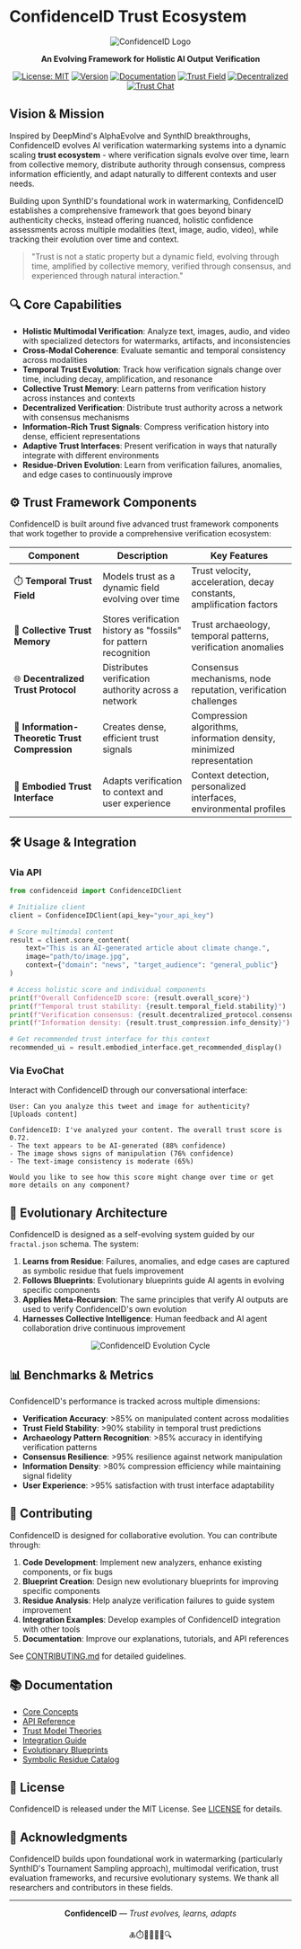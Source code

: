 # ConfidenceID Trust Ecosystem

<div align="center">
  
![ConfidenceID Logo](docs/assets/logo.png)

**An Evolving Framework for Holistic AI Output Verification**

[![License: MIT](https://img.shields.io/badge/License-MIT-blue.svg)](https://opensource.org/licenses/MIT)
[![Version](https://img.shields.io/badge/Version-3.0.0--alpha-orange.svg)](https://github.com/YourOrg/ConfidenceID/releases)
[![Documentation](https://img.shields.io/badge/Documentation-Latest-green.svg)](https://confidenceid.readthedocs.io/)
[![Trust Field](https://img.shields.io/badge/Trust%20Field-Active-brightgreen.svg)](#trust-framework-components)
[![Decentralized](https://img.shields.io/badge/Consensus-Decentralized-purple.svg)](#trust-framework-components)
[![Trust Chat](https://img.shields.io/badge/EvoChat-Available-ff69b4.svg)](https://evochat.confidenceid.dev)

</div>

## Vision & Mission

Inspired by DeepMind's AlphaEvolve and SynthID breakthroughs, ConfidenceID evolves AI verification watermarking systems into a dynamic scaling **trust ecosystem** - where verification signals evolve over time, learn from collective memory, distribute authority through consensus, compress information efficiently, and adapt naturally to different contexts and user needs.

Building upon SynthID's foundational work in watermarking, ConfidenceID establishes a comprehensive framework that goes beyond binary authenticity checks, instead offering nuanced, holistic confidence assessments across multiple modalities (text, image, audio, video), while tracking their evolution over time and context.

> "Trust is not a static property but a dynamic field, evolving through time, amplified by collective memory, verified through consensus, and experienced through natural interaction."

## 🔍 Core Capabilities

- **Holistic Multimodal Verification**: Analyze text, images, audio, and video with specialized detectors for watermarks, artifacts, and inconsistencies
- **Cross-Modal Coherence**: Evaluate semantic and temporal consistency across modalities
- **Temporal Trust Evolution**: Track how verification signals change over time, including decay, amplification, and resonance
- **Collective Trust Memory**: Learn patterns from verification history across instances and contexts
- **Decentralized Verification**: Distribute trust authority across a network with consensus mechanisms
- **Information-Rich Trust Signals**: Compress verification history into dense, efficient representations
- **Adaptive Trust Interfaces**: Present verification in ways that naturally integrate with different environments
- **Residue-Driven Evolution**: Learn from verification failures, anomalies, and edge cases to continuously improve

## ⚙️ Trust Framework Components

ConfidenceID is built around five advanced trust framework components that work together to provide a comprehensive verification ecosystem:

| Component | Description | Key Features |
|-----------|-------------|--------------|
| ⏱️ **Temporal Trust Field** | Models trust as a dynamic field evolving over time | Trust velocity, acceleration, decay constants, amplification factors |
| 📜 **Collective Trust Memory** | Stores verification history as "fossils" for pattern recognition | Trust archaeology, temporal patterns, verification anomalies |
| 🌐 **Decentralized Trust Protocol** | Distributes verification authority across a network | Consensus mechanisms, node reputation, verification challenges |
| 🧠 **Information-Theoretic Trust Compression** | Creates dense, efficient trust signals | Compression algorithms, information density, minimized representation |
| 📱 **Embodied Trust Interface** | Adapts verification to context and user experience | Context detection, personalized interfaces, environmental profiles |

## 🛠️ Usage & Integration

### Via API

```python
from confidenceid import ConfidenceIDClient

# Initialize client
client = ConfidenceIDClient(api_key="your_api_key")

# Score multimodal content
result = client.score_content(
    text="This is an AI-generated article about climate change.",
    image="path/to/image.jpg",
    context={"domain": "news", "target_audience": "general_public"}
)

# Access holistic score and individual components
print(f"Overall ConfidenceID score: {result.overall_score}")
print(f"Temporal trust stability: {result.temporal_field.stability}")
print(f"Verification consensus: {result.decentralized_protocol.consensus_score}")
print(f"Information density: {result.trust_compression.info_density}")

# Get recommended trust interface for this context
recommended_ui = result.embodied_interface.get_recommended_display()
```

### Via EvoChat

Interact with ConfidenceID through our conversational interface:

```
User: Can you analyze this tweet and image for authenticity?
[Uploads content]

ConfidenceID: I've analyzed your content. The overall trust score is 0.72.
- The text appears to be AI-generated (88% confidence)
- The image shows signs of manipulation (76% confidence)
- The text-image consistency is moderate (65%)

Would you like to see how this score might change over time or get more details on any component?
```

## 🌱 Evolutionary Architecture

ConfidenceID is designed as a self-evolving system guided by our `fractal.json` schema. The system:

1. **Learns from Residue**: Failures, anomalies, and edge cases are captured as symbolic residue that fuels improvement
2. **Follows Blueprints**: Evolutionary blueprints guide AI agents in evolving specific components
3. **Applies Meta-Recursion**: The same principles that verify AI outputs are used to verify ConfidenceID's own evolution
4. **Harnesses Collective Intelligence**: Human feedback and AI agent collaboration drive continuous improvement

<div align="center">
  
![ConfidenceID Evolution Cycle](docs/assets/evolution_cycle.png)

</div>

## 📊 Benchmarks & Metrics

ConfidenceID's performance is tracked across multiple dimensions:

- **Verification Accuracy**: >85% on manipulated content across modalities
- **Trust Field Stability**: >90% stability in temporal trust predictions
- **Archaeology Pattern Recognition**: >85% accuracy in identifying verification patterns
- **Consensus Resilience**: >95% resilience against network manipulation
- **Information Density**: >80% compression efficiency while maintaining signal fidelity
- **User Experience**: >95% satisfaction with trust interface adaptability

## 🤝 Contributing

ConfidenceID is designed for collaborative evolution. You can contribute through:

1. **Code Development**: Implement new analyzers, enhance existing components, or fix bugs
2. **Blueprint Creation**: Design new evolutionary blueprints for improving specific components
3. **Residue Analysis**: Help analyze verification failures to guide system improvement
4. **Integration Examples**: Develop examples of ConfidenceID integration with other tools
5. **Documentation**: Improve our explanations, tutorials, and API references

See [CONTRIBUTING.md](CONTRIBUTING.md) for detailed guidelines.

## 📚 Documentation

- [Core Concepts](docs/core_concepts.md)
- [API Reference](docs/api/reference.md)
- [Trust Model Theories](docs/trust_models/)
- [Integration Guide](docs/integration_guide.md)
- [Evolutionary Blueprints](blueprints/README.md)
- [Symbolic Residue Catalog](docs/residue_catalog.md)

## 📜 License

ConfidenceID is released under the MIT License. See [LICENSE](LICENSE) for details.

## 🔄 Acknowledgments

ConfidenceID builds upon foundational work in watermarking (particularly SynthID's Tournament Sampling approach), multimodal verification, trust evaluation frameworks, and recursive evolutionary systems. We thank all researchers and contributors in these fields.

---

<div align="center">
  
**ConfidenceID** — *Trust evolves, learns, adapts*

🜏⏱️📜🌐🧠📱🔍

</div>

